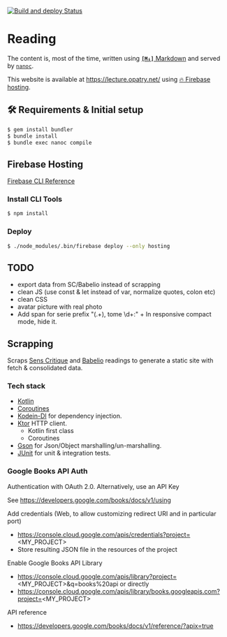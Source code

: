 [![Build and deploy Status](https://github.com/opatry/my-bookshelf/actions/workflows/build_deploy.yml/badge.svg)](https://github.com/opatry/my-bookshelf/actions/workflows/build_deploy.yml)

# Reading

The content is, most of the time, written using [**`[M↓]`** Markdown](http://daringfireball.net/projects/markdown/) and served by [`nanoc`](http://nanoc.ws/).

This website is available at https://lecture.opatry.net/ using [🔥 Firebase hosting](https://firebase.google.com/products/hosting).

## 🛠 Requirements & Initial setup

```bash
$ gem install bundler
$ bundle install
$ bundle exec nanoc compile
```

## Firebase Hosting

[Firebase CLI Reference](https://firebase.google.com/docs/cli/#install-cli-mac-linux)

### Install CLI Tools

```bash
$ npm install
```

### Deploy

```bash
$ ./node_modules/.bin/firebase deploy --only hosting
```

## TODO 
- export data from SC/Babelio instead of scrapping
- clean JS (use const & let instead of var, normalize quotes, colon etc)
- clean CSS
- avatar picture with real photo
- Add span for serie prefix "(.+), tome \d+:" + In responsive compact mode, hide it.

## Scrapping

Scraps [Sens Critique](https://www.senscritique.com/) and [Babelio](https://www.babelio.com/) readings to generate a static site with fetch & consolidated data.

### Tech stack

- [Kotlin](https://kotlinlang.org/)
- [Coroutines](https://kotlinlang.org/docs/coroutines-overview.html)
- [Kodein-DI](https://kosi-libs.org/kodein) for dependency injection.
- [Ktor](https://ktor.io/) HTTP client.
  - Kotlin first class
  - Coroutines
- [Gson](https://github.com/google/gson) for Json/Object marshalling/un-marshalling.
- [JUnit](https://junit.org/junit4/) for unit & integration tests.

### Google Books API Auth

Authentication with OAuth 2.0.
Alternatively, use an API Key

See https://developers.google.com/books/docs/v1/using

Add credentials (Web, to allow customizing redirect URI and in particular port)
- https://console.cloud.google.com/apis/credentials?project=<MY_PROJECT>
- Store resulting JSON file in the resources of the project

Enable Google Books API Library
- https://console.cloud.google.com/apis/library?project=<MY_PROJECT>&q=books%20api
or directly
- https://console.cloud.google.com/apis/library/books.googleapis.com?project=<MY_PROJECT>

API reference
- https://developers.google.com/books/docs/v1/reference/?apix=true
